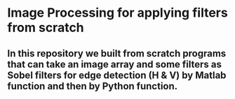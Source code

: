 # Image Processing for applying filters from scratch
## In this repository we built from scratch programs that can take an image array and some filters as Sobel filters for edge detection (H & V) by Matlab function and then by Python function.
